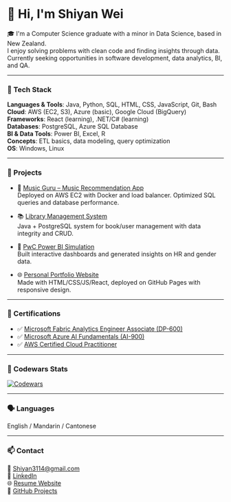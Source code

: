 # 👋 Hi, I'm Shiyan Wei

🎓 I'm a Computer Science graduate with a minor in Data Science, based in New Zealand.  
I enjoy solving problems with clean code and finding insights through data.  
Currently seeking opportunities in software development, data analytics, BI, and QA.

---

### 🧰 Tech Stack
**Languages & Tools**: Java, Python, SQL, HTML, CSS, JavaScript, Git, Bash  
**Cloud**: AWS (EC2, S3), Azure (basic), Google Cloud (BigQuery)  
**Frameworks**: React (learning), .NET/C# (learning)  
**Databases**: PostgreSQL, Azure SQL Database  
**BI & Data Tools**: Power BI, Excel, R  
**Concepts**: ETL basics, data modeling, query optimization  
**OS**: Windows, Linux

---

### 🚀 Projects
- 🎵 [Music Guru – Music Recommendation App](https://github.com/weishiy/MusicGuru)  
  Deployed on AWS EC2 with Docker and load balancer. Optimized SQL queries and database performance.

- 📚 [Library Management System](https://github.com/weishiy/Library_management_system)  
  Java + PostgreSQL system for book/user management with data integrity and CRUD.

- 💼 [PwC Power BI Simulation](https://github.com/weishiy/pwc_powerbi_job_simulations_on_forage/blob/3aaa1f9cd969023b52d57c4b0142c04436ec3083/pwc_part3.pdf)  
  Built interactive dashboards and generated insights on HR and gender data.

- 🌐 [Personal Portfolio Website](https://weishiy.github.io/my-resume/)  
  Made with HTML/CSS/JS/React, deployed on GitHub Pages with responsive design.

---

### 📜 Certifications
- ✅ [Microsoft Fabric Analytics Engineer Associate (DP-600)](https://learn.microsoft.com/en-us/users/shiyanwei-7293/credentials/22805b75d6b4bf3d?ref=https%3A%2F%2Fwww.linkedin.com%2F)
- ✅ [Microsoft Azure AI Fundamentals (AI-900)](https://learn.microsoft.com/api/credentials/share/en-us/ShiyanWei-7293/22805B75D6B4BF3D?sharingId=9016C30BF0E898CE)
- ✅ [AWS Certified Cloud Practitioner](https://www.credly.com/badges/ecf7d202-c34b-42d0-b0bd-7ed6ba88faf2/linked_in_profile)

---

### 🌟 Codewars Stats
[![Codewars](https://www.codewars.com/users/weishiy/badges/large)](https://www.codewars.com/users/weishiy)

---

### 🗣 Languages
English / Mandarin / Cantonese

---

### 📫 Contact
📧 Shiyan3114@gmail.com  
🔗 [LinkedIn](https://www.linkedin.com/in/weishiy/)  
🌐 [Resume Website](https://weishiy.github.io/my-resume/)  
📂 [GitHub Projects](https://github.com/weishiy)
